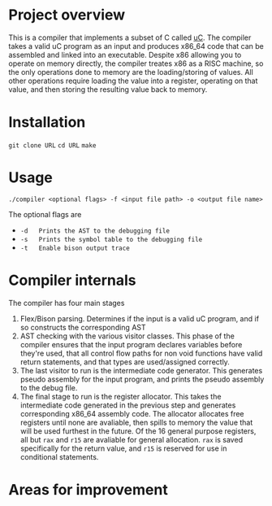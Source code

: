 # Project overview

This is a compiler that implements a subset of C called [uC](https://www.it.uu.se/katalog/aleji304/CompilersProject/uc.html). The compiler takes a valid uC program as an input and produces x86_64 code that can be assembled and linked into an executable. Despite x86 allowing you to operate on memory directly, the compiler treates x86 as a RISC machine, so the only operations done to memory are the loading/storing of values. All other operations require loading the value into a register, operating on that value, and then storing the resulting value back to memory. 

# Installation
  
`git clone URL`
`cd URL`
`make `

# Usage

`./compiler <optional flags> -f <input file path> -o <output file name>`

The optional flags are

* `-d   Prints the AST to the debugging file `
* `-s   Prints the symbol table to the debugging file`
* `-t   Enable bison output trace`

# Compiler internals

The compiler has four main stages

1.  Flex/Bison parsing. Determines if the input is a valid uC program, and if so constructs the corresponding AST
2.  AST checking with the various visitor classes. This phase of the compiler ensures that the input program declares variables
    before they're used, that all control flow paths for non void functions have valid return statements, and that types are used/assigned 
    correctly. 
3.  The last visitor to run is the intermediate code generator. This generates pseudo assembly for the input program, and prints the pseudo assembly
    to the debug file. 
4.  The final stage to run is the register allocator. This takes the intermediate code generated in the previous step and generates corresponding x86_64 assembly code. The 
    allocator allocates free registers until none are avaliable, then spills to memory the value that will be used furthest in the future. Of the 16 general purpose registers, all
    but `rax` and `r15` are avaliable for general allocation. `rax` is saved specifically for the return value, and `r15` is reserved for use in conditional statements. 

# Areas for improvement
